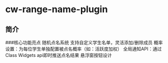 # cw-range-name-plugin

## 简介
###核心功能亮点
随机点名系统
支持自定义学生名单，灵活添加/删除成员
概率设置：为每位学生单独配置被点名概率（如：活跃度加权）
全局通知API：通过Class Widgets api即时推送点名结果
悬浮窗按钮设计